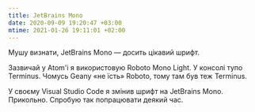 ```yaml
---
title: JetBrains Mono
date: 2020-09-09 19:20:47 +03:00
mtime: 2021-01-26 19:11:01 +02:00
---
```


Мушу визнати, JetBrains Mono — досить цікавий шрифт.

Зазвичай у Atom'і я використовую Roboto Mono Light. У консолі тупо Terminus. Чомусь Geany «не їсть» Roboto, тому там був теж Terminus.

У своєму Visual Studio Code я змінив шрифт на JetBrains Mono. Прикольно. Спробую так попрацювати деякий час.
